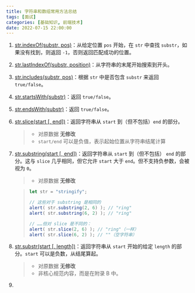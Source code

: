 ```yaml
---
title: 字符串和数组常用方法总结
tags: [面试]
categories: [基础知识, 前端技术]
date: 2022-07-15 22:00:00
---
```


1. [str.indexOf(substr, pos)](https://developer.mozilla.org/zh/docs/Web/JavaScript/Reference/Global_Objects/String/indexOf)：从给定位置 `pos` 开始，在 `str` 中查找 `substr`，如果没有找到，则返回 `-1`，否则返回匹配成功的位置。

2. [str.lastIndexOf(substr, position)](https://developer.mozilla.org/zh/docs/Web/JavaScript/Reference/Global_Objects/String/lastIndexOf)：从字符串的末尾开始搜索到开头。

3. [str.includes(substr, pos)](https://developer.mozilla.org/zh/docs/Web/JavaScript/Reference/Global_Objects/String/includes)：根据 `str` 中是否包含 `substr` 来返回 `true/false`。

4. [str.startsWith(substr)](https://developer.mozilla.org/zh/docs/Web/JavaScript/Reference/Global_Objects/String/startsWith)：返回 `true/false`。

5. [str.endsWith(substr)](https://developer.mozilla.org/zh/docs/Web/JavaScript/Reference/Global_Objects/String/endsWith)：返回 `true/false`。

6. [str.slice(start [, end])](https://developer.mozilla.org/zh-CN/docs/Web/JavaScript/Reference/Global_Objects/String/slice)：返回字符串从 `start` 到（但不包括）`end` 的部分。

   > - 对原数据 **无修改**
   > - `start/end` 可以是负值，表示起始位置从字符串结尾计算

7. [str.substring(start [, end])](https://developer.mozilla.org/zh-CN/docs/Web/JavaScript/Reference/Global_Objects/String/substring)：返回字符串从 `start` 到（但不包括） `end` 的部分。这与 `slice` 几乎相同，但它允许 `start` 大于 `end`。但不支持负参数，会被视为 `0`。

   > - 对原数据 **无修改**

   > ```js
   > let str = "stringify";
   > 
   > // 这些对于 substring 是相同的
   > alert( str.substring(2, 6) ); // "ring"
   > alert( str.substring(6, 2) ); // "ring"
   > 
   > // ……但对 slice 是不同的：
   > alert( str.slice(2, 6) ); // "ring"（一样）
   > alert( str.slice(6, 2) ); // ""（空字符串）
   > ```

8. [str.substr(start [, length])](https://developer.mozilla.org/zh-CN/docs/Web/JavaScript/Reference/Global_Objects/String/substr)：返回字符串从 `start` 开始的给定 `length` 的部分。`start` 可以是负数，从结尾算起。

   > - 对原数据 **无修改**
   > - 非核心规范内容，而是在附录 B 中。

9. 